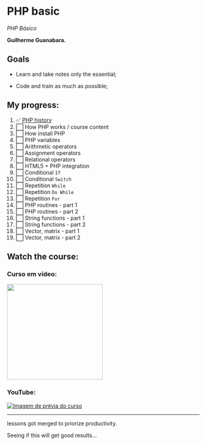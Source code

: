 # PHP basic

*PHP Básico*

**Guilherme Guanabara.**

## Goals

* Learn and take notes only the essential;

* Code and train as much as possible;

## My progress:

1. :white_check_mark: [PHP history](lesson-1-3.md)
2. :white_large_square: How PHP works / course content
3. :white_large_square: How install PHP
4. :white_large_square: PHP variables
5. :white_large_square: Arithmetic operators
6. :white_large_square: Assignment operators
7. :white_large_square: Relational operators
8. :white_large_square: HTML5 + PHP integration
9.  :white_large_square: Conditional `If`
10. :white_large_square: Conditional `Switch`
11. :white_large_square: Repetition `While`
12. :white_large_square: Repetition `Do While`
13. :white_large_square: Repetition `For`
14. :white_large_square: PHP routines - part 1
15. :white_large_square: PHP routines - part 2
16. :white_large_square: String functions - part 1
17. :white_large_square: String functions - part 2
18. :white_large_square: Vector, matrix - part 1
19. :white_large_square: Vector, matrix - part 2

## Watch the course:

### Curso em vídeo:

<a href="courses/web_complete-ana-damasceno/readme.md"><img src="https://www.cursoemvideo.com/wp-content/uploads/bb-plugin/cache/php-circle.jpg" style="width:250px; height:auto;"></a>

### YouTube:

[![Imagem de prévia do curso](https://img.youtube.com/vi/F7KzJ7e6EAc/mqdefault.jpg)](https://www.youtube.com/watch?v=F7KzJ7e6EAc&list=PLHz_AreHm4dm4beCCCmW4xwpmLf6EHY9k)

---

lessons got merged to priorize productivity.

Seeing if this will get good results...